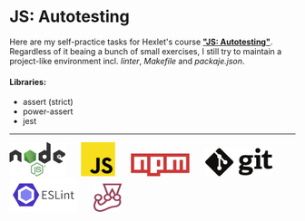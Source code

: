 # JS: Autotesting
Here are my self-practice tasks for Hexlet's course **["JS: Autotesting"](https://ru.hexlet.io/courses/js-testing)**. Regardless of it beaing a bunch of small exercises, I still try to maintain a project-like environment incl. *linter*, *Makefile* and *packaje.json*.


#### Libraries:
* assert (strict)
* power-assert
* jest

---
<a href="https://nodejs.org/en"><img src="https://raw.githubusercontent.com/taorkon-study/icons/main/nodejs_logo.svg" height="60px"></a>  <a href="https://developer.mozilla.org/en-US/docs/Web/JavaScript"><img src="https://raw.githubusercontent.com/taorkon-study/icons/main/js_%20logo.svg" height="60px"></a>  <a href="https://www.npmjs.com/"><img src="https://raw.githubusercontent.com/taorkon-study/icons/main/npm_%20logo.svg" height="40px"></a>  <a href="https://git-scm.com/"><img src="https://raw.githubusercontent.com/taorkon-study/icons/main/git_logo_w_name_black.svg" height="50px"></a>  <a href="https://eslint.org/"><img src="https://raw.githubusercontent.com/taorkon-study/icons/main/eslint_logo_w_name.svg" height="60px"></a>  <a href="https://jestjs.io/"><img src="https://raw.githubusercontent.com/taorkon-study/icons/404596411f7e6daa9e508e06d114aba481f653c5/jest.svg" height="50px"></a> 
